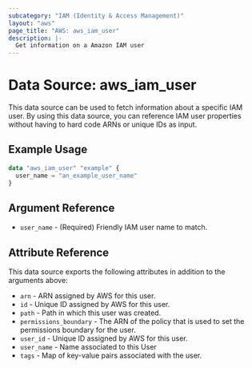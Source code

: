 ```yaml
---
subcategory: "IAM (Identity & Access Management)"
layout: "aws"
page_title: "AWS: aws_iam_user"
description: |-
  Get information on a Amazon IAM user
---
```


# Data Source: aws_iam_user

This data source can be used to fetch information about a specific
IAM user. By using this data source, you can reference IAM user
properties without having to hard code ARNs or unique IDs as input.

## Example Usage

```terraform
data "aws_iam_user" "example" {
  user_name = "an_example_user_name"
}
```

## Argument Reference

* `user_name` - (Required) Friendly IAM user name to match.

## Attribute Reference

This data source exports the following attributes in addition to the arguments above:

* `arn` - ARN assigned by AWS for this user.
* `id` - Unique ID assigned by AWS for this user.
* `path` - Path in which this user was created.
* `permissions_boundary` - The ARN of the policy that is used to set the permissions boundary for the user.
* `user_id` - Unique ID assigned by AWS for this user.
* `user_name` - Name associated to this User
* `tags` - Map of key-value pairs associated with the user.
